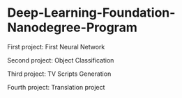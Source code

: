 # Deep-Learning-Foundation-Nanodegree-Program


First project: First Neural Network

Second project: Object Classification

Third project: TV Scripts Generation

Fourth project: Translation project
